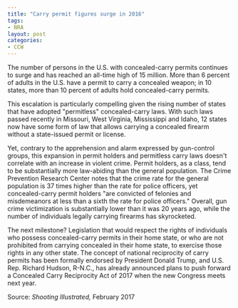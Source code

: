 ```yaml
---
title: "Carry permit figures surge in 2016"
tags:
- NRA
layout: post
categories:
- CCW
---
```


The number of persons in the U.S. with concealed-carry permits continues to surge and has reached an all-time high of 15 million. More than 6 percent of adults in the U.S. have a permit to carry a concealed weapon; in 10 states, more than 10 percent of adults hold concealed-carry permits.

This escalation is particularly compelling given the rising number of states that have adopted "permitless" concealed-carry laws. With such laws passed recently in Missouri, West Virginia, Mississippi and Idaho, 12 states now have some form of law that allows carrying a concealed firearm without a state-issued permit or license.

Yet, contrary to the apprehension and alarm expressed by gun-control groups, this expansion in permit holders and permitless carry laws doesn't correlate with an increase in violent crime. Permit holders, as a class, tend to be substantially more law-abiding than the general population. The Crime Prevention Research Center notes that the crime rate for the general population is 37 times higher than the rate for police officers, yet concealed-carry permit holders "are convicted of felonies and misdemeanors at less than a sixth the rate for police officers." Overall, gun crime victimization is substantially lower than it was 20 years ago, while the number of individuals legally carrying firearms has skyrocketed.

The next milestone? Legislation that would respect the rights of individuals who possess concealed-carry permits in their home state, or who are not prohibited from carrying concealed in their home state, to exercise those rights in any other state. The concept of national reciprocity of carry permits has been formally endorsed by President Donald Trump, and U.S. Rep. Richard Hudson, R-N.C., has already announced plans to push forward a Concealed Carry Reciprocity Act of 2017 when the new Congress meets next year.

Source: *Shooting Illustrated,* February 2017

